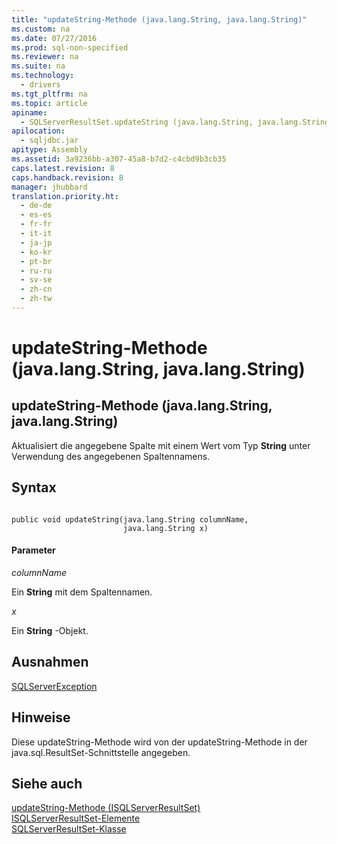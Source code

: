 ```yaml
---
title: "updateString-Methode (java.lang.String, java.lang.String)"
ms.custom: na
ms.date: 07/27/2016
ms.prod: sql-non-specified
ms.reviewer: na
ms.suite: na
ms.technology: 
  - drivers
ms.tgt_pltfrm: na
ms.topic: article
apiname: 
  - SQLServerResultSet.updateString (java.lang.String, java.lang.String)
apilocation: 
  - sqljdbc.jar
apitype: Assembly
ms.assetid: 3a9236bb-a307-45a8-b7d2-c4cbd9b3cb35
caps.latest.revision: 8
caps.handback.revision: 8
manager: jhubbard
translation.priority.ht: 
  - de-de
  - es-es
  - fr-fr
  - it-it
  - ja-jp
  - ko-kr
  - pt-br
  - ru-ru
  - sv-se
  - zh-cn
  - zh-tw
---
```

# updateString-Methode (java.lang.String, java.lang.String)
    
## updateString\-Methode \(java.lang.String, java.lang.String\)  
 Aktualisiert die angegebene Spalte mit einem Wert vom Typ **String** unter Verwendung des angegebenen Spaltennamens.  
  
## Syntax  
  
```  
  
public void updateString(java.lang.String columnName,  
                         java.lang.String x)  
```  
  
#### Parameter  
 *columnName*  
  
 Ein **String** mit dem Spaltennamen.  
  
 *x*  
  
 Ein **String** \-Objekt.  
  
## Ausnahmen  
 [SQLServerException](../content/SQLServerException-Class.md)  
  
## Hinweise  
 Diese updateString\-Methode wird von der updateString\-Methode in der java.sql.ResultSet\-Schnittstelle angegeben.  
  
## Siehe auch  
 [updateString-Methode &#40;ISQLServerResultSet&#41;](../content/updateString-Method--SQLServerResultSet-.md)   
 [ISQLServerResultSet-Elemente](../content/SQLServerResultSet-Members.md)   
 [SQLServerResultSet-Klasse](../content/SQLServerResultSet-Class.md)  
  
  